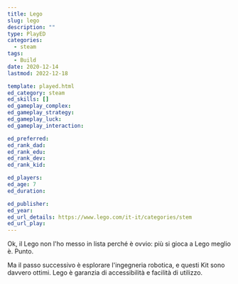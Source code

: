 ```yaml
---
title: Lego
slug: lego
description: ""
type: PlayED
categories:
  - steam
tags:
  - Build
date: 2020-12-14
lastmod: 2022-12-18

template: played.html
ed_category: steam
ed_skills: []
ed_gameplay_complex: 
ed_gameplay_strategy: 
ed_gameplay_luck: 
ed_gameplay_interaction: 

ed_preferred: 
ed_rank_dad: 
ed_rank_edu: 
ed_rank_dev: 
ed_rank_kid: 

ed_players: 
ed_age: 7
ed_duration: 

ed_publisher: 
ed_year: 
ed_url_details: https://www.lego.com/it-it/categories/stem
ed_url_play: 
---
```


Ok, il Lego non l'ho messo in lista perché è ovvio: più si gioca a Lego meglio è. Punto.

Ma il passo successivo è esplorare l'ingegneria robotica, e questi Kit sono davvero ottimi. Lego è garanzia di accessibilità e facilità di utilizzo.
